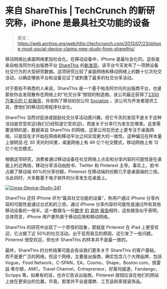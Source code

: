 # 来自 ShareThis | TechCrunch 的新研究称，iPhone 是最具社交功能的设备

> 原文：<https://web.archive.org/web/http://techcrunch.com/2013/07/23/iphone-most-social-device-claims-new-study-from-sharethis/>

移动网络比桌面网络更加社会化，在移动设备中，iPhone 是最社会化的。这些是来自帕洛阿尔托出版商平台 [ShareThis](https://web.archive.org/web/20230316072310/http://www.sharethis.com/) 的[新发现](https://web.archive.org/web/20230316072310/http://blog.sharethis.com/2013/07/22/mobile-vs-desktop-a-cross-device-user-study/)，该平台今天发布了一项跨设备社交行为的大型研究数据。这项研究比较了桌面网络和移动网络上的数十亿次社交活动，以确定哪些平台和设备见证了或刺激了最多的社交分享活动。

对于那些不熟悉的人来说，ShareThis 是一个基于帕洛阿尔托的出版商平台，也是那些你会发现散布在网络上的“社交分享”按钮的制造商。该公司最近获得了[2300 万美元的 C 轮融资](https://web.archive.org/web/20230316072310/https://techcrunch.com/2013/03/20/sharethis-aims-for-mobile-with-23m-series-c-led-by-t-venture-acquisition-of-social-app-platform-socialize/)，并收购了移动初创公司 [Socialize](https://web.archive.org/web/20230316072310/http://www.getsocialize.com/) ，该公司为开发者提供工具，使他们的移动应用程序社会化。

ShareThis 当然对促进或鼓励社交分享活动感兴趣，但它今天的发现不是关于这种活动是否受欢迎(我们已经知道它受欢迎)，而是关于分享行为发生在哪里。这里需要说明的是，数据来自 ShareThis 的网络，这家公司在历史上更专注于桌面网络，只是现在才开始在网络和移动平台之间实现更大的一致性。这种偏见在样本量上很明显:在 30 天的时间里，桌面网络上有 49 亿个社交模式，移动网络上有 12 亿个社交模式。

根据这项研究，消费者通过移动设备在社交网络上点击和分享内容的可能性是在桌面上的近两倍，移动分享活动由脸书、Twitter 和 Pinterest 主导。事实上，脸书占据了移动端 60%的分享份额，Pinterest 在移动端的份额几乎是桌面端的三倍。与此同时，大多数基于电子邮件的分享发生在桌面上。

[![Cross-Device-Study-241](img/0a0947ccb36a960c8d1b908c055bdacc.png)](https://web.archive.org/web/20230316072310/https://techcrunch.com/2013/07/23/iphone-most-social-device-claims-new-study-from-sharethis/cross-device-study-241/)

ShareThis 还将 iPhone 评为“最具社交功能的设备”，称用户通过 iPhone 分享内容的可能性是通过台式机的三倍，通过 iPhone 分享内容的可能性是通过所有其他移动设备的一倍半。这一数据与一份[数字](https://web.archive.org/web/20230316072310/http://online.wsj.com/article/PR-CO-20130415-907188.html) [的](https://web.archive.org/web/20230316072310/http://readwrite.com/2013/06/06/3-possible-reasons-why-iphone-owners-use-their-devices-more-than-android#awesm=~ocqBQJBkpGJfHl) [其他](https://web.archive.org/web/20230316072310/http://visual.ly/usage-social-apps-iphone-vs-android) [报告](https://web.archive.org/web/20230316072310/http://chitika.com/insights/2012/iphone-5-galaxy-s-iii-study/)相符，这些报告似乎表明，总体而言，iPhone 用户更热衷于移动应用和移动网络。

ShareThis 的研究中出现了一个奇怪的现象，那就是 Pinterest 在 iPad 上更受欢迎，它占据了近 50%的社交活动。出于显而易见的原因，这引发了一些问题。Pinterest 很受欢迎，但也许 ShareThis 的样本并不是最一致的。

最终，ShareThis 的分析结果可能会告诉我们更多关于 ShareThis 的客户基础，而不是更广泛的网络。但这个网络，主要是出版商，确实包含几个大牌品牌，包括 Vogue，Food Network，C-SPAN，EA，Cosmo，Shape，Boston.com，佩雷兹·希尔顿，AMC，Travel Channel，Entrepreneur，好莱坞报道，Fandango，Scripps 等。如果有的话，也许它告诉出版商，Pinterest 按钮应该在他们的网站上放在更突出的位置。毕竟，那里并不全是蛋糕、工艺品和家居装饰品。